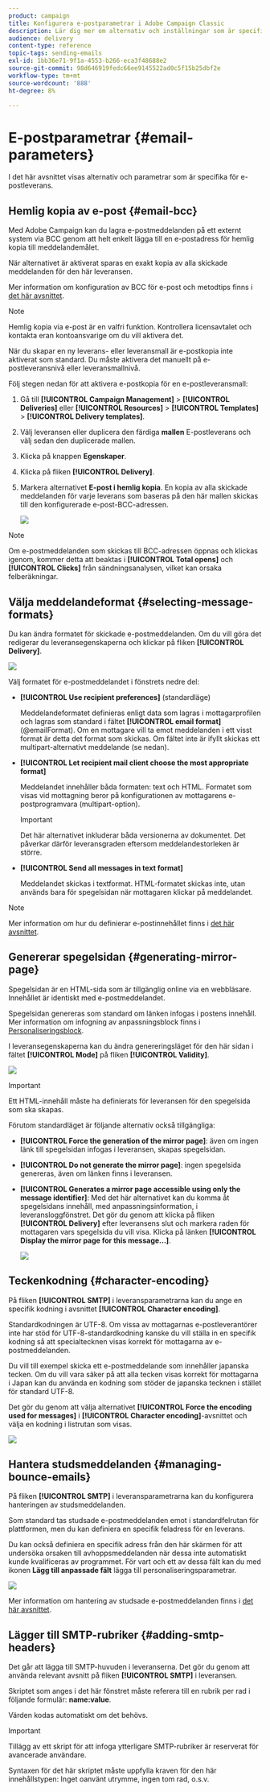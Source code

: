 ```yaml
---
product: campaign
title: Konfigurera e-postparametrar i Adobe Campaign Classic
description: Lär dig mer om alternativ och inställningar som är specifika för e-postleverans.
audience: delivery
content-type: reference
topic-tags: sending-emails
exl-id: 1bb36e71-9f1a-4553-b266-eca3f48688e2
source-git-commit: 98d646919fedc66ee9145522ad0c5f15b25dbf2e
workflow-type: tm+mt
source-wordcount: '888'
ht-degree: 8%

---
```


# E-postparametrar {#email-parameters}

I det här avsnittet visas alternativ och parametrar som är specifika för e-postleverans.

## Hemlig kopia av e-post {#email-bcc}

Med Adobe Campaign kan du lagra e-postmeddelanden på ett externt system via BCC genom att helt enkelt lägga till en e-postadress för hemlig kopia till meddelandemålet.

När alternativet är aktiverat sparas en exakt kopia av alla skickade meddelanden för den här leveransen.

Mer information om konfiguration av BCC för e-post och metodtips finns i [det här avsnittet](../../installation/using/email-archiving.md).

>[!NOTE]
>
>Hemlig kopia via e-post är en valfri funktion. Kontrollera licensavtalet och kontakta eran kontoansvarige om du vill aktivera det.

När du skapar en ny leverans- eller leveransmall är e-postkopia inte aktiverat som standard. Du måste aktivera det manuellt på e-postleveransnivå eller leveransmallnivå.

Följ stegen nedan för att aktivera e-postkopia för en e-postleveransmall:

1. Gå till **[!UICONTROL Campaign Management]** > **[!UICONTROL Deliveries]** eller **[!UICONTROL Resources]** > **[!UICONTROL Templates]** > **[!UICONTROL Delivery templates]**.
1. Välj leveransen eller duplicera den färdiga **mallen** E-postleverans och välj sedan den duplicerade mallen.
1. Klicka på knappen **Egenskaper**.
1. Klicka på fliken **[!UICONTROL Delivery]**.  
1. Markera alternativet **E-post i hemlig kopia**. En kopia av alla skickade meddelanden för varje leverans som baseras på den här mallen skickas till den konfigurerade e-post-BCC-adressen.

   ![](assets/s_ncs_user_wizard_archiving.png)

>[!NOTE]
>
>Om e-postmeddelanden som skickas till BCC-adressen öppnas och klickas igenom, kommer detta att beaktas i **[!UICONTROL Total opens]** och **[!UICONTROL Clicks]** från sändningsanalysen, vilket kan orsaka felberäkningar.

## Välja meddelandeformat {#selecting-message-formats}

Du kan ändra formatet för skickade e-postmeddelanden. Om du vill göra det redigerar du leveransegenskaperna och klickar på fliken **[!UICONTROL Delivery]**.

![](assets/s_ncs_user_wizard_email_param.png)

Välj formatet för e-postmeddelandet i fönstrets nedre del:

* **[!UICONTROL Use recipient preferences]** (standardläge)

   Meddelandeformatet definieras enligt data som lagras i mottagarprofilen och lagras som standard i fältet **[!UICONTROL email format]** (@emailFormat). Om en mottagare vill ta emot meddelanden i ett visst format är detta det format som skickas. Om fältet inte är ifyllt skickas ett multipart-alternativt meddelande (se nedan).

* **[!UICONTROL Let recipient mail client choose the most appropriate format]**

   Meddelandet innehåller båda formaten: text och HTML. Formatet som visas vid mottagning beror på konfigurationen av mottagarens e-postprogramvara (multipart-option).

   >[!IMPORTANT]
   >
   >Det här alternativet inkluderar båda versionerna av dokumentet. Det påverkar därför leveransgraden eftersom meddelandestorleken är större.

* **[!UICONTROL Send all messages in text format]**

   Meddelandet skickas i textformat. HTML-formatet skickas inte, utan används bara för spegelsidan när mottagaren klickar på meddelandet.

>[!NOTE]
>
>Mer information om hur du definierar e-postinnehållet finns i [det här avsnittet](../../delivery/using/defining-the-email-content.md).

## Genererar spegelsidan {#generating-mirror-page}

Spegelsidan är en HTML-sida som är tillgänglig online via en webbläsare. Innehållet är identiskt med e-postmeddelandet.

Spegelsidan genereras som standard om länken infogas i postens innehåll. Mer information om infogning av anpassningsblock finns i [Personaliseringsblock](../../delivery/using/personalization-blocks.md).

I leveransegenskaperna kan du ändra genereringsläget för den här sidan i fältet **[!UICONTROL Mode]** på fliken **[!UICONTROL Validity]**.

![](assets/s_ncs_user_wizard_miror_page_mode.png)

>[!IMPORTANT]
>
>Ett HTML-innehåll måste ha definierats för leveransen för den spegelsida som ska skapas.

Förutom standardläget är följande alternativ också tillgängliga:

* **[!UICONTROL Force the generation of the mirror page]**: även om ingen länk till spegelsidan infogas i leveransen, skapas spegelsidan.
* **[!UICONTROL Do not generate the mirror page]**: ingen spegelsida genereras, även om länken finns i leveransen.
* **[!UICONTROL Generates a mirror page accessible using only the message identifier]**: Med det här alternativet kan du komma åt spegelsidans innehåll, med anpassningsinformation, i leveransloggfönstret. Det gör du genom att klicka på fliken **[!UICONTROL Delivery]** efter leveransens slut och markera raden för mottagaren vars spegelsida du vill visa. Klicka på länken **[!UICONTROL Display the mirror page for this message...]**.

   ![](assets/s_ncs_user_wizard_miror_page_link.png)

## Teckenkodning {#character-encoding}

På fliken **[!UICONTROL SMTP]** i leveransparametrarna kan du ange en specifik kodning i avsnittet **[!UICONTROL Character encoding]**.

Standardkodningen är UTF-8. Om vissa av mottagarnas e-postleverantörer inte har stöd för UTF-8-standardkodning kanske du vill ställa in en specifik kodning så att specialtecknen visas korrekt för mottagarna av e-postmeddelanden.

Du vill till exempel skicka ett e-postmeddelande som innehåller japanska tecken. Om du vill vara säker på att alla tecken visas korrekt för mottagarna i Japan kan du använda en kodning som stöder de japanska tecknen i stället för standard UTF-8.

Det gör du genom att välja alternativet **[!UICONTROL Force the encoding used for messages]** i **[!UICONTROL Character encoding]**-avsnittet och välja en kodning i listrutan som visas.

![](assets/s_ncs_user_email_del_properties_smtp_tab_encoding.png)

## Hantera studsmeddelanden {#managing-bounce-emails}

På fliken **[!UICONTROL SMTP]** i leveransparametrarna kan du konfigurera hanteringen av studsmeddelanden.

Som standard tas studsade e-postmeddelanden emot i standardfelrutan för plattformen, men du kan definiera en specifik feladress för en leverans.

Du kan också definiera en specifik adress från den här skärmen för att undersöka orsaken till avhoppsmeddelanden när dessa inte automatiskt kunde kvalificeras av programmet. För vart och ett av dessa fält kan du med ikonen **Lägg till anpassade fält** lägga till personaliseringsparametrar.

![](assets/s_ncs_user_email_del_properties_smtp_tab.png)

Mer information om hantering av studsade e-postmeddelanden finns i [det här avsnittet](../../delivery/using/understanding-delivery-failures.md#bounce-mail-management).

## Lägger till SMTP-rubriker {#adding-smtp-headers}

Det går att lägga till SMTP-huvuden i leveranserna. Det gör du genom att använda relevant avsnitt på fliken **[!UICONTROL SMTP]** i leveransen.

Skriptet som anges i det här fönstret måste referera till en rubrik per rad i följande formulär: **name:value**.

Värden kodas automatiskt om det behövs.

>[!IMPORTANT]
>
>Tillägg av ett skript för att infoga ytterligare SMTP-rubriker är reserverat för avancerade användare.
>
>Syntaxen för det här skriptet måste uppfylla kraven för den här innehållstypen: Inget oanvänt utrymme, ingen tom rad, o.s.v.
